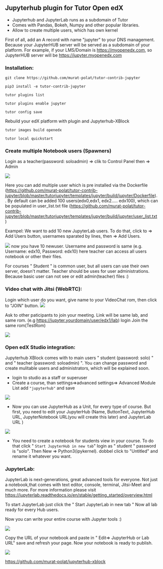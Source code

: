 ## Jupyterhub plugin for Tutor Open edX 

- Jupyterhub and JupyterLab runs as a subdomain of Tutor
- Comes with Pandas, Bokeh, Numpy and other popular libraries.
- Allow to create multiple users, which has own kernel
 
 First of all, add an A record with name "jupyter" to your DNS management. Because your JupyterHUB server will be served as a subdomain of your platform.
 For example, if your LMS/Domain is https://myopenedx.com, so JupyterHUB server will be https://jupyter.myopenedx.com 
 

### Installation:

`git clone https://github.com/murat-polat/tutor-contrib-jupyter`

`pip3 install -e tutor-contrib-jupyter`

`tutor plugins list`

`tutor plugins enable jupyter`

`tutor config save`

Rebuild your edX platform with plugin and Jupyterhub-XBlock


`tutor images build openedx`

`tutor local quickstart`


### Create multiple Notebook users (Spawners)

Login as a teacher(password: soloadmin) => clik to Control Panel then => Admin

![](/src/adminPanel.jpg)

Here you can add multiple user which is pre installed via the Dockerfile (https://github.com/murat-polat/tutor-contrib-jupyter/blob/master/tutorjupyter/templates/jupyter/build/jupyter/Dockerfile).. By default can be added 100 users(edx0,edx1, edx2..... edx100), which can be populated in user_list.txt file (https://github.com/murat-polat/tutor-contrib-jupyter/blob/master/tutorjupyter/templates/jupyter/build/jupyter/user_list.txt)

Exampel: 
We want to add 10 new JupyterLab users. To do that, click to => Add Users button, usernames sparated by lines, then => Add Users. 

![](/src/add_users.png)
now you have 10 newuser. Username and password is same (e.g. Username: edx10, Password: edx10) here teacher can access all users notebook or other their files.

For courses " Student " is common user, but all users can use their own server, doesn't matter. Teacher should be uses for user administrations. Because basic user can not see or edit admin(teacher) files :)

### Video chat with Jitsi (WebRTC):
Login which user do you want, give name to your VideoChat rom, then click to "JOIN" button.
![](/src/jitsi.png)

Ask to other paticipants to join your meeting. Link will be same lab, and same rom.
(e.g https://jupyter.yourdomain/user/edx1/lab) login Join the same rom(TestRom)

![](/src/jitsi2.png)




### Open edX Studio integration:

Jupyterhub XBlock comes with to main users " student (password: solo) " and " teacher (password: soloadmin) ". You can change password and create mulitable users and administrators, which will be explained soon.

- login to studio as a staff or superuser
- Create a course, than settings=>advanced settings=> Advanced Module List add  `"jupyterhub"` and save

![](/src/advanced_module.jpg)
- Now you can use JupyterHub as a Unit, for every type of course. But first, you need to edit your JupyterHub (Name, ButtonText, JupyterHub URL, JupyterNotebook URL(you will create this later) and JupyterLab URL )

![](/src/edit_studio.jpg)

- You need to create a notebook for students view in your course. To do that click  " `Start JupyterHub in new tab`" login as " student " password is "solo". Then New => Python3(ipykernel). dobbel click to "Untitled" and rename it whatever you want.

### JupyterLab:

JupyterLab is next-generations, great advanced tools for everyone. Not just a notebook,that comes with text editor, console, terminal, Jitsi-Meet and much more. For more information please visit https://jupyterlab.readthedocs.io/en/stable/getting_started/overview.html

To start JupyterLab just click the " Start JupyterLab in new tab " Now all lab ready for every Hub users.


Now you can write your entire course with Jupyter tools :)

![](/src/Lab.png)

 Copy the URL of your notebook and paste in " Edit=> JupyterHub or Lab URL" save and refresh your page. Now your notebook is ready to publish.


![](/src/XblockOverview.jpg)

https://github.com/murat-polat/jupyterhub-xblock

